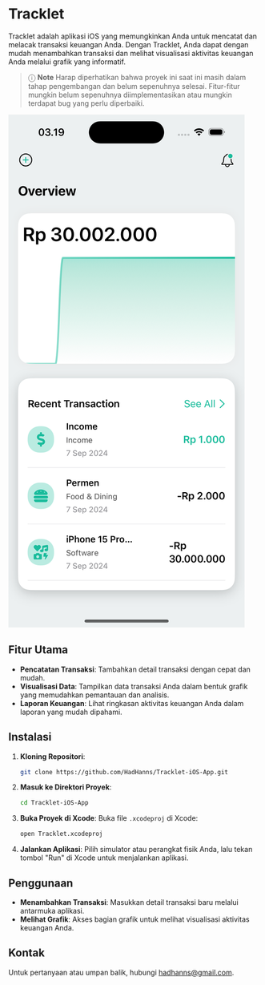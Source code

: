 # Tracklet

Tracklet adalah aplikasi iOS yang memungkinkan Anda untuk mencatat dan melacak transaksi keuangan Anda. Dengan Tracklet, Anda dapat dengan mudah menambahkan transaksi dan melihat visualisasi aktivitas keuangan Anda melalui grafik yang informatif.

> ⓘ **Note** 
Harap diperhatikan bahwa proyek ini saat ini masih dalam tahap pengembangan dan belum sepenuhnya selesai. Fitur-fitur mungkin belum sepenuhnya diimplementasikan atau mungkin terdapat bug yang perlu diperbaiki.

![alt text](https://github.com/HadHanns/Tracklet-iOS-App/blob/main/Simulator%20Screenshot%20-%20iPhone%2015%20Pro%20-%202024-09-07%20at%2003.19.54.png?raw=true)

## Fitur Utama

- **Pencatatan Transaksi**: Tambahkan detail transaksi dengan cepat dan mudah.
- **Visualisasi Data**: Tampilkan data transaksi Anda dalam bentuk grafik yang memudahkan pemantauan dan analisis.
- **Laporan Keuangan**: Lihat ringkasan aktivitas keuangan Anda dalam laporan yang mudah dipahami.

## Instalasi

1. **Kloning Repositori**:
   ```bash
   git clone https://github.com/HadHanns/Tracklet-iOS-App.git
   ```

2. **Masuk ke Direktori Proyek**:
   ```bash
   cd Tracklet-iOS-App
   ```

3. **Buka Proyek di Xcode**:
   Buka file `.xcodeproj` di Xcode:
   ```bash
   open Tracklet.xcodeproj
   ```

4. **Jalankan Aplikasi**:
   Pilih simulator atau perangkat fisik Anda, lalu tekan tombol "Run" di Xcode untuk menjalankan aplikasi.

## Penggunaan

- **Menambahkan Transaksi**: Masukkan detail transaksi baru melalui antarmuka aplikasi.
- **Melihat Grafik**: Akses bagian grafik untuk melihat visualisasi aktivitas keuangan Anda.

## Kontak

Untuk pertanyaan atau umpan balik, hubungi [hadhanns@gmail.com](mailto:hadhanns@gmail.com).
